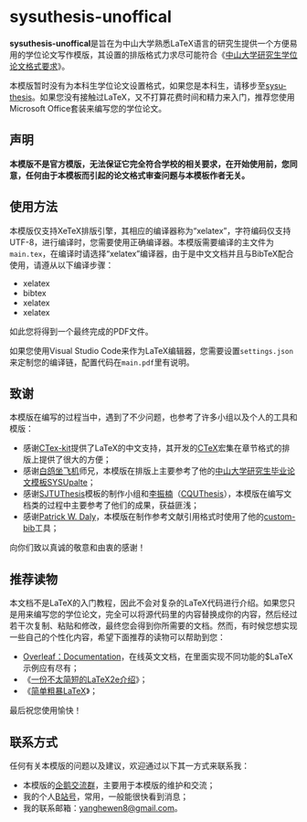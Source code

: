 # sysuthesis-unoffical

**sysuthesis-unoffical**是旨在为中山大学熟悉LaTeX语言的研究生提供一个方便易用的学位论文写作模版，其设置的排版格式力求尽可能符合《[中山大学研究生学位论文格式要求]({https://sysgraduate.sysu.edu.cn/sites/graduate.prod.dpcms4.sysu.edu.cn/files/2019-04/%E4%B8%AD%E5%B1%B1%E5%A4%A7%E5%AD%A6%E7%A0%94%E7%A9%B6%E7%94%9F%E5%AD%A6%E4%BD%8D%E8%AE%BA%E6%96%87%E6%A0%BC%E5%BC%8F%E8%A6%81%E6%B1%82.pdf})》。

本模版暂时没有为本科生学位论文设置格式，如果您是本科生，请移步至[sysu-thesis](https://github.com/SYSU-SCC/sysu-thesis)。如果您没有接触过LaTeX，又不打算花费时间和精力来入门，推荐您使用Microsoft Office套装来编写您的学位论文。

## 声明

**本模版不是官方模版，无法保证它完全符合学校的相关要求，在开始使用前，您同意，任何由于本模板而引起的论文格式审查问题与本模板作者无关。**


## 使用方法

本模版仅支持XeTeX排版引擎，其相应的编译器称为“xelatex”，字符编码仅支持UTF-8，进行编译时，您需要使用正确编译器。本模版需要编译的主文件为`main.tex`，在编译时请选择“xelatex”编译器，由于是中文文档并且与BibTeX配合使用，请遵从以下编译步骤：

* xelatex
* bibtex
* xelatex
* xelatex

如此您将得到一个最终完成的PDF文件。

如果您使用Visual Studio Code来作为LaTeX编辑器，您需要设置`settings.json`来定制您的编译链，配置代码在`main.pdf`里有说明。


## 致谢

本模版在编写的过程当中，遇到了不少问题，也参考了许多小组以及个人的工具和模版：

* 感谢[CTex-kit](https://github.com/CTeX-org/ctex-kit)提供了LaTeX的中文支持，其开发的[CTeX](https://ctan.org/tex-archive/language/chinese/ctex)宏集在章节格式的排版上提供了很大的方便；
* 感谢[白鸽坐飞机](https://www.zhihu.com/people/sgcd-33)师兄，本模版在排版上主要参考了他的[中山大学研究生毕业论文模板SYSUpalte](https://www.overleaf.com/latex/templates/zhong-shan-da-xue-yan-jiu-sheng-bi-ye-lun-wen-mo-ban-sysupalte/kybsnywqbcdc)；
* 感谢[SJTUThesis](https://github.com/sjtug/SJTUThesis)模板的制作小组和[李振楠](https://github.com/nanmu42)（[CQUThesis](https://github.com/nanmu42/CQUThesis)），本模版在编写文档类的过程中主要参考了他们的成果，获益匪浅；
* 感谢[Patrick W. Daly](https://www.ctan.org/author/daly)，本模版在制作参考文献引用格式时使用了他的[custom-bib](https://www.ctan.org/tex-archive/macros/latex/contrib/custom-bib/)工具；

向你们致以真诚的敬意和由衷的感谢！

## 推荐读物
本文档不是LaTeX的入门教程，因此不会对复杂的LaTeX代码进行介绍。如果您只是用来编写您的学位论文，完全可以将源代码里的内容替换成你的内容，然后经过若干次复制、粘贴和修改，最终您会得到你所需要的文档。然而，有时候您想实现一些自己的个性化内容，希望下面推荐的读物可以帮助到您：
* [Overleaf：Documentation](https://www.overleaf.com/learn)，在线英文文档，在里面实现不同功能的$LaTeX示例应有尽有；
* 《[一份不太简短的LaTeX2e介绍](http://www.ptep-online.com/ctan/lshort_chinese.pdf)》；
* 《[简单粗暴LaTeX](https://github.com/wklchris/Note-by-LaTeX)》；

最后祝您使用愉快！

## 联系方式

任何有关本模版的问题以及建议，欢迎通过以下其一方式来联系我：
* 本模版的[企鹅交流群](https://jq.qq.com/?_wv=1027&k=eA9mGWmS)，主要用于本模版的维护和交流；
* 我的个人[B站号](https://space.bilibili.com/326100515)，常用，一般能很快看到消息；
* 我的联系邮箱：<yanghewen8@gmail.com>。
